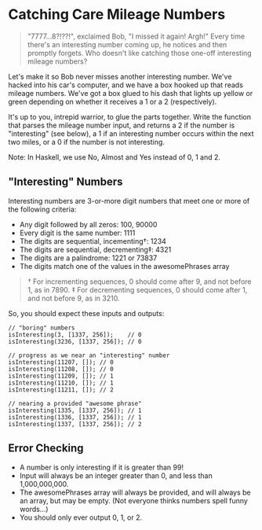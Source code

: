 # Catching Care Mileage Numbers

> "7777...8?!??!", exclaimed Bob, "I missed it again! Argh!" Every time there's an interesting number coming up, he notices and then promptly forgets. Who doesn't like catching those one-off interesting mileage numbers?

Let's make it so Bob never misses another interesting number. We've hacked into his car's computer, and we have a box hooked up that reads mileage numbers. We've got a box glued to his dash that lights up yellow or green depending on whether it receives a 1 or a 2 (respectively).

It's up to you, intrepid warrior, to glue the parts together. Write the function that parses the mileage number input, and returns a 2 if the number is "interesting" (see below), a 1 if an interesting number occurs within the next two miles, or a 0 if the number is not interesting.

Note: In Haskell, we use No, Almost and Yes instead of 0, 1 and 2.

## "Interesting" Numbers
Interesting numbers are 3-or-more digit numbers that meet one or more of the following criteria:

* Any digit followed by all zeros: 100, 90000
* Every digit is the same number: 1111
* The digits are sequential, incementing†: 1234
* The digits are sequential, decrementing‡: 4321
* The digits are a palindrome: 1221 or 73837
* The digits match one of the values in the awesomePhrases array

> † For incrementing sequences, 0 should come after 9, and not before 1, as in 7890.
> ‡ For decrementing sequences, 0 should come after 1, and not before 9, as in 3210.

So, you should expect these inputs and outputs:

```
// "boring" numbers
isInteresting(3, [1337, 256]);    // 0
isInteresting(3236, [1337, 256]); // 0

// progress as we near an "interesting" number
isInteresting(11207, []); // 0
isInteresting(11208, []); // 0
isInteresting(11209, []); // 1
isInteresting(11210, []); // 1
isInteresting(11211, []); // 2

// nearing a provided "awesome phrase"
isInteresting(1335, [1337, 256]); // 1
isInteresting(1336, [1337, 256]); // 1
isInteresting(1337, [1337, 256]); // 2
```

## Error Checking
* A number is only interesting if it is greater than 99!
* Input will always be an integer greater than 0, and less than 1,000,000,000.
* The awesomePhrases array will always be provided, and will always be an array, but may be empty. (Not everyone thinks numbers spell funny words...)
* You should only ever output 0, 1, or 2.
